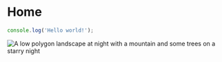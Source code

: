 # Home

``` js
console.log('Hello world!');
```

![A low polygon landscape at night with a mountain and some trees on a starry night](/images/landscape.svg)




